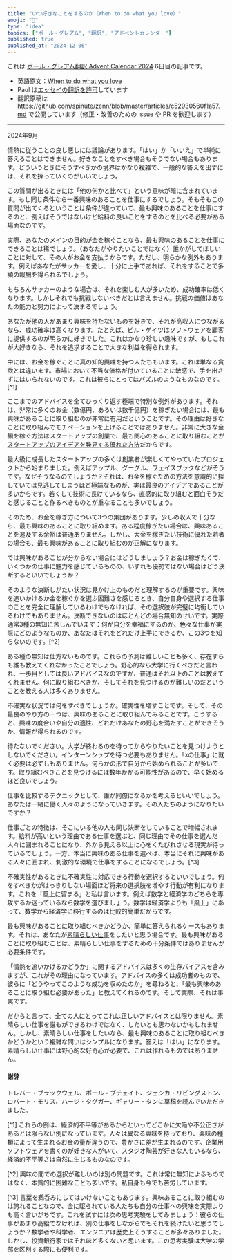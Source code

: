 ```yaml
---
title: "いつ好きなことをするのか（When to do what you love）"
emoji: "💖"
type: "idea"
topics: ["ポール・グレアム", "翻訳", "アドベントカレンダー"]
published: true
published_at: "2024-12-06"
---
```


これは [ポール・グレアム翻訳 Advent Calendar 2024](https://adventar.org/calendars/10831) 6日目の記事です。

- 英語原文：[When to do what you love](https://paulgraham.com/when.html)
- Paul は[エッセイの翻訳を許可](https://paulgraham.com/gfaq.html)しています
- 翻訳原稿は https://github.com/spinute/zenn/blob/master/articles/c52930560f1a57.md で公開しています（修正・改善のための issue や PR を歓迎します）

----

2024年9月

情熱に従うことの良し悪しには議論があります。「はい」か「いいえ」で単純に答えることはできません。好きなことをすべき場合もそうでない場合もあります。どういうときにそうすべきかの境界はかなり複雑で、一般的な答えを出すには、それを探っていくのがいいでしょう。

この質問が出るときには「他の何かと比べて」という意味が暗に含まれています。もし同じ条件なら一番興味のあることを仕事にするでしょう。そもそもこの質問が出てくるということは条件が違っていて、最も興味のあることを仕事にするのと、例えばそうではないけど給料の良いことをするのとを比べる必要がある場面なのです。

実際、あなたのメインの目的が金を稼ぐことなら、最も興味のあることを仕事にできることは稀でしょう。（あなたがやりたいことではなく）誰かがしてほしいことに対して、その人がお金を支払うからです。ただし、明らかな例外もあります。例えばあなたがサッカーを愛し、十分に上手であれば、それをすることで多額の報酬を得られるでしょう。

もちろんサッカーのような場合は、それを楽しむ人が多いため、成功確率は低くなります。しかしそれでも挑戦しないべきだとは言えません。挑戦の価値はあなたの能力と努力によって決まるでしょう。

あなたが他の人があまり興味を持たないものを好きで、それが高収入につながるなら、成功確率は高くなります。たとえば、ビル・ゲイツはソフトウェアを顧客に提供するのが明らかに好きでした。これはかなり珍しい趣味ですが、もしこれが大好きなら、それを追求することで大きな利益を得られます。

中には、お金を稼ぐことに真の知的興味を持つ人たちもいます。これは単なる貪欲とは違います。市場において不当な価格が付いていることに敏感で、手を出さずにはいられないのです。これは彼らにとってはパズルのようなものなのです。[^1]

ここまでのアドバイスを全てひっくり返す極端で特別な例外があります。それは、非常に多くのお金（数億円、あるいは数千億円）を稼ぎたい場合には、最も興味があることに取り組むのが非常に有用だということです。その理由は好きなことに取り組んでモチベーションを上げることではありません。非常に大きな金額を稼ぐ方法はスタートアップの創業で、最も関心のあることに取り組むことが[スタートアップのアイデアを発見する優れた方法](https://paulgraham.com/startupideas.html)だからです。

最大級に成長したスタートアップの多くは創業者が楽しくてやっていたプロジェクトから始まりました。例えばアップル、グーグル、フェイスブックなどがそうです。なぜそうなるのでしょうか？それは、お金を稼ぐための方法を意識的に探していては見逃してしまうほど極端なものが、実は最良のアイデアであることが多いからです。若くして技術に長けているなら、直感的に取り組むと面白そうだと感じることと作るべきものとが重なることも多いでしょう。

そのため、お金を稼ぎ方について3つの集団があります。少しの収入で十分なら、最も興味のあることに取り組めます。ある程度稼ぎたい場合は、興味あることを追及する余裕は普通ありません。しかし、大金を稼ぎたい技術に優れた若者の場合も、最も興味があることに取り組むのが正解になります。

では興味があることが分からない場合にはどうしましょう？お金は稼ぎたくて、いくつかの仕事に魅力を感じているものの、いずれも優勢ではない場合はどう決断するといいでしょうか？

そのような決断しがたい状況は見かけ上のものだと理解するのが重要です。興味を追いかけるか金を稼ぐかを選ぶ困難さを感じるとき、自分自身や選択する仕事のことを完全に理解しているわけでもなければ、その選択肢が完璧に均衡しているわけでもありません。決断できないのはほとんどの場合無知のせいです。実際通常3種の無知に苦しんでいます：何が自分を幸福にするのか、色々な仕事が実際にどのようなものか、あなたはそれをどれだけ上手にできるか、この3つを知らないのです。[^2]

ある種の無知は仕方ないものです。これらの予測は難しいことも多く、存在すらも誰も教えてくれなかったことでしょう。野心的なら大学に行くべきだと言われ、一歩目としては良いアドバイスなのですが、普通はそれ以上のことは教えてくれません。何に取り組むべきか、そしてそれを見つけるのが難しいのだということを教える人は多くありません。

不確実な状況では何をすべきでしょうか。確実性を増すことです。そして、その最良のやり方の一つは、興味のあることに取り組んでみることです。こうすると、興味の度合いや自分の適性、どれだけあなたの野心を満たすことができそうか、情報が得られるのです。

待たないでください。大学が終わるのを待ってからやりたいことを見つけようとしないでください。インターンシップを待つ必要もありません。「xの仕事」に就く必要は必ずしもありません。何らかの形で自分から始められることが多いです。取り組むべきことを見つけるには数年かかる可能性があるので、早く始めるほど良いでしょう。

仕事を比較するテクニックとして、誰が同僚になるかを考えるといいでしょう。あなたは一緒に働く人々のようになっていきます。その人たちのようになりたいですか？

仕事ごとの特徴は、そこにいる他の人も同じ決断をしていることで増幅されます。給料が高いという理由である仕事を選ぶと、同じ理由でその仕事を選んだ人々に囲まれることになり、外から見える以上に心をくたびれさせる現実が待っているでしょう。一方、本当に興味のある仕事を選べば、本当にそれに興味がある人々に囲まれ、刺激的な環境で仕事をすることになるでしょう。[^3]

不確実性があるときに不確実性に対応できる行動を選択するといいでしょう。何をすべきかがはっきりしない場面ほど将来の選択肢を増やす行動が有利になります。これを「風上に留まる」と私は言います。例えば数学と経済学のどちらを専攻するか迷っているなら数学を選びましょう。数学は経済学よりも「風上」にあって、数学から経済学に移行するのは比較的簡単だからです。

最も興味があることに取り組むべきかどうか、簡単に答えられるケースもあります。それは、あなたが[素晴らしい仕事](https://paulgraham.com/greatwork.html)をしたいと思う場合です。最も興味があることに取り組むことは、素晴らしい仕事をするための十分条件ではありませんが必要条件です。

「情熱を追いかけるかどうか」に関するアドバイスは多くの生存バイアスを含みますが、これがその理由になっています。アドバイスの多くは成功者のもので、彼らに「どうやってこのような成功を収めたのか」を尋ねると、「最も興味のあることに取り組む必要があった」と教えてくれるのです。そして実際、それは事実です。

だからと言って、全ての人にとってこれは正しいアドバイスとは限りません。素晴らしい仕事を誰もができるわけではなく、したいとも思わないかもしれません。しかし、素晴らしい仕事をしたいなら、最も興味のあることに取り組むべきかどうかという複雑な問いはシンプルになります。答えは「はい」になります。素晴らしい仕事には野心的な好奇心が必要で、これは作れるものではありません。

#### 謝辞

トレバー・ブラックウェル、ポール・ブチェイト、ジェシカ・リビングストン、ロバート・モリス、ハージ・タグガー、ギャリー・タンに草稿を読んでいただきました。

[^1] これらの例は、経済的不平等があるからといってどこかに欠陥や不公正さがあるとは限らない例になっています。人々は異なる興味を持っており、興味の種類によって生まれるお金の量が違うので、豊かさに差が生まれるのです。企業用ソフトウェアを書くのが好きな人がいて、スタジオ陶芸が好きな人もいるなら、経済的不平等さは自然に生じるものなのです。

[^2] 興味の間での選択が難しいのは別の問題です。これは常に無知によるものではなく、本質的に困難なことも多いです。私自身も今でも苦労しています。

[^3] 言葉を鵜呑みにしてはいけないこともあります。興味あることに取り組むのは誇れることなので、金に駆られている人たちも自分の仕事への興味を実際よりも高く言いがちです。これを試すには次の思考実験をしてみましょう：彼らの仕事があまり高給でなければ、別の仕事をしながらでもそれを続けたいと思うでしょうか？数学者や科学者、エンジニアは歴史上そうすることが多々ありました。しかし、投資銀行家ではそれほど多くないと思います。この思考実験は大学の学部を区別する際にも便利です。
